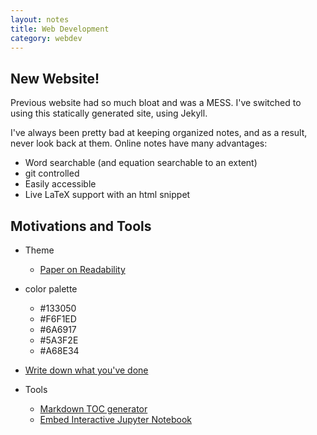 ```yaml
---
layout: notes
title: Web Development
category: webdev
---
```


## New Website!

Previous website had so much bloat and was a MESS. I've switched to using this statically generated site, using Jekyll.

I've always been pretty bad at keeping organized notes, and as a result, never look back at them. Online notes have many advantages:

- Word searchable (and equation searchable to an extent) 
- git controlled
- Easily accessible
- Live LaTeX support with an html snippet


## Motivations and Tools 

+ Theme 
  - [Paper on Readability](https://www.cs.cmu.edu/~jbigham/pubs/pdfs/2017/colors.pdf)
+ color palette
  - #133050
  - #F6F1ED
  - #6A6917
  - #5A3F2E
  - #A68E34
+ [Write down what you've done](https://terrytao.wordpress.com/career-advice/write-down-what-youve-done/)

+ Tools 
  - [Markdown TOC generator](https://github.com/ekalinin/github-markdown-toc)
  - [Embed Interactive Jupyter Notebook](https://elc.github.io/posts/embed-interactive-notebooks/)

